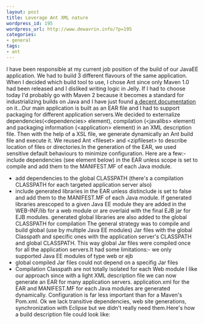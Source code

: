 ```yaml
--- 
layout: post
title: Leverage Ant XML nature
wordpress_id: 195
wordpress_url: http://www.dewavrin.info/?p=195
categories: 
- general
tags: 
- ant
---
```

I have been responsible at my current job position of the build of our JavaEE application. We had to build 3 different flavours of the same application. When I decided which build tool to use, I chose Ant since only Maven 1.0 had been released and I disliked writing logic in Jelly. If I had to choose today I'd probably go with Maven 2 because it becomes a standard for industrializing builds on Java and I have just found [a decent documentation](http://www.agilocity.com/roller/page/wrast?entry=better_builds_with_maven_2) on it...Our main application is built as an EAR file and I had to support packaging for different application servers.We decided to externalize dependencies(&lt;dependencies&gt; element), compilation (&lt;javalibs&gt; element) and packaging information (&lt;application&gt; element) in an XML description file. Then with the help of a XSL file, we generate dynamically an Ant build file and execute it. We reused Ant &lt;fileset&gt; and &lt;zipfileset&gt; to describe location of files or directories.In the generation of the EAR, we used sensitive default behaviours to minimize configuration. Here are a few:- include dependencies (see  element below) in the EAR unless scope is set to compile and add them to the MANIFEST.MF of each Java module.
- add dependencies to the global CLASSPATH (there's a compilation CLASSPATH for each targeted application server also)
- include generated libraries in the EAR unless distinclude is set to false and add them to the MANIFEST.MF of each Java module. If generated libraries arescoped to a given Java EE module they are added in the WEB-INF/lib for a web module or are overlaid with the final EJB jar for EJB modules. generated global libraries are also added to the global CLASSPATH for compilation
The general strategy was to compile and build global (use by multiple Java EE modules) Jar files with the global Classpath and specific ones with the application server's CLASSPATH and global CLASSPATH. This way global Jar files were compiled once for all the application servers.It had some limitations:- we only supported Java EE modules of type web or ejb
- global compiled Jar files could not depend on a specifig Jar files
- Compilation Classpath are not totally isolated for each Web module
I like our approach since with a light XML description file we can now generate an EAR for many application servers. application.xml for the EAR and MANIFEST.MF for each Java modules are generated dynamically. Configuration is far less important than for a Maven's Pom.xml. Ok we lack transitive dependencies,  web site generations, synchronization with Eclipse but we didn't really need them.Here's how a build description file could look like:<pre lang="xml"><?xml version="1.0" encoding="UTF-8"?><!DOCTYPE project SYSTEM><project name="myapp" compilation="shared"><dependencies><fileset dir="&amp;LIBDIR;/log4j/" includes="log4j-1.2.8.jar" /><fileset dir="&amp;LIBDIR;/xml" includes="jdom.jar" /><fileset dir="&amp;LIBDIR;/weblogic/8.1" includes="webservices.jar" scope="compile" target="weblogic" /></dependencies><javalibs source="1.4"><javaproject dir="&amp;SRCDIR;/infra/" includes="core/**" name="infra" /><javaproject dir="&amp;SRCDIR;/ws" name="presentationws" module="presentationweb" target="weblogic" /><javaproject dir="&amp;SRCDIR;/wsaxis" name="presentationwsaxis" module="presentationweb" target="websphere" /><javaproject dir="&amp;SRCDIR;/wsclient" name="wsclient" distinclude="false"><fileset dir="&amp;SRCDIR;/wsclient/config" includes="client-config.wsdd" /></javaproject><javaproject dir="&amp;SRCDIR;/Application/WebClient/src" name="wsclient" distinclude="false" sign="true"><attribute name="Main-Class" value="wsclient.Main" /><attribute name="Class-Path" value="commons-httpclient-3.0.jar commons-logging.jar jaxrpc.jar mail.jar saaj.jar wsdl4j.jar" /></javaproject></javalibs><application target="weblogic" format="ear"><zipfileset prefix="sql" dir="&amp;SRCDIR;/db" includes="*.sql" /><module name="presentationws" type="web" context="PresentationWeb"><zipfileset prefix="WEB-INF" dir="&amp;SRCDIR;/config/PresentationWeb" includes="web.xml,weblogic.xml" /></module></application><application target="websphere" format="ear"><zipfileset prefix="sql" dir="&amp;SRCDIR;/db" includes="*.sql" /><module name="presentationws" type="web" context="PresentationWeb"><zipfileset prefix="WEB-INF" dir="&amp;SRCDIR;/config/PresentationWeb" includes="web.xml,ibm*.xml" /></module></application></project></pre>
